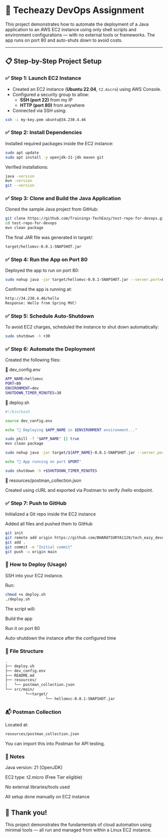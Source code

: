 # 🚀 Techeazy DevOps Assignment

This project demonstrates how to automate the deployment of a Java application to an AWS EC2 instance using only shell scripts and environment configurations — with no external tools or frameworks. The app runs on port 80 and auto-shuts down to avoid costs.

---

## 📋 Step-by-Step Project Setup

### ✅ **Step 1: Launch EC2 Instance**
- Created an EC2 instance (**Ubuntu 22.04**, `t2.micro`) using AWS Console.
- Configured a security group to allow:
  - **SSH (port 22)** from my IP
  - **HTTP (port 80)** from anywhere
- Connected via SSH using:

```bash
ssh -i my-key.pem ubuntu@34.230.4.46
```
### ✅ Step 2: Install Dependencies
Installed required packages inside the EC2 instance:

```bash
sudo apt update
sudo apt install -y openjdk-21-jdk maven git
```
Verified installations:

```bash
java -version
mvn -version
git --version
```
### ✅ Step 3: Clone and Build the Java Application
Cloned the sample Java project from GitHub:

```bash
git clone https://github.com/Trainings-TechEazy/test-repo-for-devops.git
cd test-repo-for-devops
mvn clean package
```
The final JAR file was generated in target/:

```bash
target/hellomvc-0.0.1-SNAPSHOT.jar
```
### ✅ Step 4: Run the App on Port 80
Deployed the app to run on port 80:

```bash
sudo nohup java -jar target/hellomvc-0.0.1-SNAPSHOT.jar --server.port=80 > log.txt 2>&1 &
```
Confirmed the app is running at:

```bash
http://34.230.4.46/hello
Response: Hello from Spring MVC!
```

### ✅ Step 5: Schedule Auto-Shutdown
To avoid EC2 charges, scheduled the instance to shut down automatically:

```bash
sudo shutdown -h +30
```
### ✅ Step 6: Automate the Deployment
Created the following files:

🔹 dev_config.env

```bash
APP_NAME=hellomvc
PORT=80
ENVIRONMENT=dev
SHUTDOWN_TIMER_MINUTES=30
```
🔹 deploy.sh

```bash
#!/bin/bash

source dev_config.env

echo "🔧 Deploying $APP_NAME in $ENVIRONMENT environment..."

sudo pkill -f "$APP_NAME" || true
mvn clean package

sudo nohup java -jar target/${APP_NAME}-0.0.1-SNAPSHOT.jar --server.port=${PORT} > log.txt 2>&1 &

echo "🚀 App running on port $PORT"

sudo shutdown -h +$SHUTDOWN_TIMER_MINUTES
```
🔹 resources/postman_collection.json

Created using cURL and exported via Postman to verify /hello endpoint.

### ✅ Step 7: Push to GitHub
Initialized a Git repo inside the EC2 instance

Added all files and pushed them to GitHub

```bash
git init
git remote add origin https://github.com/BHARATSURYA1128/tech_eazy_devops_BHARATSURYA1128.git
git add .
git commit -m "Initial commit"
git push -u origin main
```
### 🧪 How to Deploy (Usage)
SSH into your EC2 instance.

Run:

```bash
chmod +x deploy.sh
./deploy.sh
```
The script will:

Build the app

Run it on port 80

Auto-shutdown the instance after the configured time

### 📂 File Structure

```bash
.
├── deploy.sh
├── dev_config.env
├── README.md
├── resources/
│   └── postman_collection.json
└── src/main/
         └──target/
                  └── hellomvc-0.0.1-SNAPSHOT.jar
```

### 📬 Postman Collection
Located at:

```bash
resources/postman_collection.json
```
You can import this into Postman for API testing.

### 🧾 Notes
Java version: 21 (OpenJDK)

EC2 type: t2.micro (Free Tier eligible)

No external libraries/tools used

All setup done manually on EC2 instance

## 👏 Thank you!
This project demonstrates the fundamentals of cloud automation using minimal tools — all run and managed from within a Linux EC2 instance.
